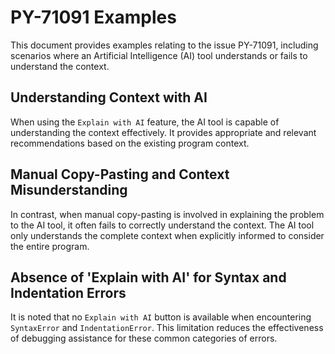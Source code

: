 # PY-71091 Examples

This document provides examples relating to the issue PY-71091, including scenarios where an Artificial Intelligence (AI) tool understands or fails to understand the context.

## Understanding Context with AI

When using the `Explain with AI` feature, the AI tool is capable of understanding the context effectively. It provides appropriate and relevant recommendations based on the existing program context.

## Manual Copy-Pasting and Context Misunderstanding

In contrast, when manual copy-pasting is involved in explaining the problem to the AI tool, it often fails to correctly understand the context. The AI tool only understands the complete context when explicitly informed to consider the entire program.

## Absence of 'Explain with AI' for Syntax and Indentation Errors

It is noted that no `Explain with AI` button is available when encountering `SyntaxError` and `IndentationError`. This limitation reduces the effectiveness of debugging assistance for these common categories of errors.

